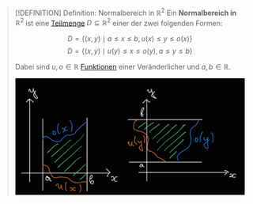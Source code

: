 >[!DEFINITION] Definition: Normalbereich in $\mathbb{R}^2$
>Ein **Normalbereich in** $\mathbb{R}^2$ ist eine [Teilmenge](../Mengenlehre/Teilmenge.md) $D\subseteq\mathbb{R}^2$ einer der zwei folgenden Formen:
>
>$$D = \{(x,y) \mid a\le x\le b, u(x) \le y \le o(x)\}$$
>$$D = \{(x,y) \mid u(y) \le x \le o(y), a \le y \le b\}$$
>
>Dabei sind $u,o\in\mathbb{R}$ [Funktionen](../Analysis/Eindimensionale%20Analysis/Funktionen/Funktion.md) einer Veränderlicher und $a,b\in\mathbb{R}$.
>
>![](Resources/Normalbereiche%20in%202D.png)